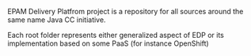 EPAM Delivery Platfrom project is a repository for all sources around the same name Java CC initiative.

Each root folder represents either generalized aspect of EDP or its implementation based on some PaaS (for instance OpenShift)